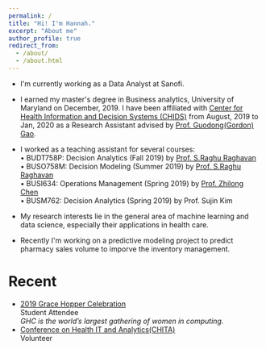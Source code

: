 ```yaml
---
permalink: /
title: "Hi! I'm Hannah."
excerpt: "About me"
author_profile: true
redirect_from: 
  - /about/
  - /about.html
---
```

* I'm currently working as a Data Analyst at Sanofi.

* I earned my master's degree in Business analytics, University of Maryland on December, 2019. I have been affiliated with [Center for Health Information and Decision Systems (CHIDS)](https://www.rhsmith.umd.edu/centers-excellence/center-health-information-decision-systems) from August, 2019 to Jan, 2020 as a Research Assistant advised by [Prof. Guodong(Gordon) Gao](http://scholar.rhsmith.umd.edu/ggao). 
* I worked as a teaching assistant for several courses: <br />
•	BUDT758P: Decision Analytics  (Fall 2019) by [Prof. S.Raghu Raghavan](http://terpconnect.umd.edu/~raghavan/)<br />
•	BUSO758M: Decision Modeling  (Summer 2019) by [Prof. S.Raghu Raghavan](http://terpconnect.umd.edu/~raghavan/)<br />
•	BUSI634: Operations Management (Spring 2019) by [Prof. Zhilong Chen](http://scholar.rhsmith.umd.edu/zchen/research-interests)<br />
•	BUSM762: Decision Analytics (Spring 2019) by Prof. Sujin Kim<br />

* My research interests lie in the general area of machine learning and data science, especially their applications in health care.
* Recently I'm working on a predictive modeling project to predict pharmacy sales volume to imporve the inventory management.


# Recent
* [2019 Grace Hopper Celebration](https://ghc.anitab.org/calendar/2019-grace-hopper-celebration/) <br />
Student Attendee<br />
_GHC is the world’s largest gathering of women in computing._
* [Conference on Health IT and Analytics(CHITA)](https://www.rhsmith.umd.edu/centers-excellence/center-health-information-decision-systems/initiatives-programs/chita)<br />
Volunteer
